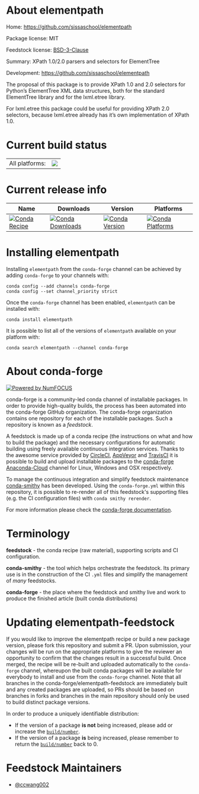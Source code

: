 About elementpath
=================

Home: https://github.com/sissaschool/elementpath

Package license: MIT

Feedstock license: [BSD-3-Clause](https://github.com/conda-forge/elementpath-feedstock/blob/master/LICENSE.txt)

Summary: XPath 1.0/2.0 parsers and selectors for ElementTree

Development: https://github.com/sissaschool/elementpath

The proposal of this package is to provide XPath 1.0 and 2.0 selectors
for Python’s ElementTree XML data structures, both for the standard
ElementTree library and for the lxml.etree library.

For lxml.etree this package could be useful for providing XPath 2.0
selectors, because lxml.etree already has it’s own implementation of
XPath 1.0.


Current build status
====================


<table><tr><td>All platforms:</td>
    <td>
      <a href="https://dev.azure.com/conda-forge/feedstock-builds/_build/latest?definitionId=5879&branchName=master">
        <img src="https://dev.azure.com/conda-forge/feedstock-builds/_apis/build/status/elementpath-feedstock?branchName=master">
      </a>
    </td>
  </tr>
</table>

Current release info
====================

| Name | Downloads | Version | Platforms |
| --- | --- | --- | --- |
| [![Conda Recipe](https://img.shields.io/badge/recipe-elementpath-green.svg)](https://anaconda.org/conda-forge/elementpath) | [![Conda Downloads](https://img.shields.io/conda/dn/conda-forge/elementpath.svg)](https://anaconda.org/conda-forge/elementpath) | [![Conda Version](https://img.shields.io/conda/vn/conda-forge/elementpath.svg)](https://anaconda.org/conda-forge/elementpath) | [![Conda Platforms](https://img.shields.io/conda/pn/conda-forge/elementpath.svg)](https://anaconda.org/conda-forge/elementpath) |

Installing elementpath
======================

Installing `elementpath` from the `conda-forge` channel can be achieved by adding `conda-forge` to your channels with:

```
conda config --add channels conda-forge
conda config --set channel_priority strict
```

Once the `conda-forge` channel has been enabled, `elementpath` can be installed with:

```
conda install elementpath
```

It is possible to list all of the versions of `elementpath` available on your platform with:

```
conda search elementpath --channel conda-forge
```


About conda-forge
=================

[![Powered by NumFOCUS](https://img.shields.io/badge/powered%20by-NumFOCUS-orange.svg?style=flat&colorA=E1523D&colorB=007D8A)](http://numfocus.org)

conda-forge is a community-led conda channel of installable packages.
In order to provide high-quality builds, the process has been automated into the
conda-forge GitHub organization. The conda-forge organization contains one repository
for each of the installable packages. Such a repository is known as a *feedstock*.

A feedstock is made up of a conda recipe (the instructions on what and how to build
the package) and the necessary configurations for automatic building using freely
available continuous integration services. Thanks to the awesome service provided by
[CircleCI](https://circleci.com/), [AppVeyor](https://www.appveyor.com/)
and [TravisCI](https://travis-ci.com/) it is possible to build and upload installable
packages to the [conda-forge](https://anaconda.org/conda-forge)
[Anaconda-Cloud](https://anaconda.org/) channel for Linux, Windows and OSX respectively.

To manage the continuous integration and simplify feedstock maintenance
[conda-smithy](https://github.com/conda-forge/conda-smithy) has been developed.
Using the ``conda-forge.yml`` within this repository, it is possible to re-render all of
this feedstock's supporting files (e.g. the CI configuration files) with ``conda smithy rerender``.

For more information please check the [conda-forge documentation](https://conda-forge.org/docs/).

Terminology
===========

**feedstock** - the conda recipe (raw material), supporting scripts and CI configuration.

**conda-smithy** - the tool which helps orchestrate the feedstock.
                   Its primary use is in the construction of the CI ``.yml`` files
                   and simplify the management of *many* feedstocks.

**conda-forge** - the place where the feedstock and smithy live and work to
                  produce the finished article (built conda distributions)


Updating elementpath-feedstock
==============================

If you would like to improve the elementpath recipe or build a new
package version, please fork this repository and submit a PR. Upon submission,
your changes will be run on the appropriate platforms to give the reviewer an
opportunity to confirm that the changes result in a successful build. Once
merged, the recipe will be re-built and uploaded automatically to the
`conda-forge` channel, whereupon the built conda packages will be available for
everybody to install and use from the `conda-forge` channel.
Note that all branches in the conda-forge/elementpath-feedstock are
immediately built and any created packages are uploaded, so PRs should be based
on branches in forks and branches in the main repository should only be used to
build distinct package versions.

In order to produce a uniquely identifiable distribution:
 * If the version of a package **is not** being increased, please add or increase
   the [``build/number``](https://docs.conda.io/projects/conda-build/en/latest/resources/define-metadata.html#build-number-and-string).
 * If the version of a package **is** being increased, please remember to return
   the [``build/number``](https://docs.conda.io/projects/conda-build/en/latest/resources/define-metadata.html#build-number-and-string)
   back to 0.

Feedstock Maintainers
=====================

* [@ccwang002](https://github.com/ccwang002/)

